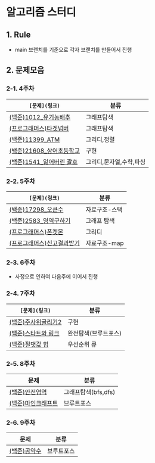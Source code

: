 # 알고리즘 스터디

## 1. Rule

- main 브랜치를 기준으로 각자 브랜치를 만들어서 진행

## 2. 문제모음

### 2-1. 4주차

|`[문제](링크)`|분류|
|--|--|
|[(백준)1012_유기농배추](https://www.acmicpc.net/problem/1012)|그래프탐색|
|[(프로그래머스)타겟넘버](https://programmers.co.kr/learn/courses/30/lessons/43165)|그래프탐색|
|[(백준)11399_ATM](https://www.acmicpc.net/problem/11399)|그리디,정렬|
|[(백준)21608_상어초등학교](https://www.acmicpc.net/problem/21608)|구현|
|[(백준)1541_잃어버린 괄호](https://www.acmicpc.net/problem/1541)|그리디,문자열,수학,파싱|

### 2-2. 5주차
| `[문제](링크)` |분류|
|--|--|
|[(백준)17298_오큰수](https://www.acmicpc.net/problem/17298)|자료구조-스택|
|[(백준)2583_영역구하기](https://www.acmicpc.net/problem/2583)|그래프 탐색|
|[(프로그래머스)폰켓몬](https://programmers.co.kr/learn/courses/30/lessons/1845)|그리디|
|[(프로그래머스)신고결과받기](https://programmers.co.kr/learn/courses/30/lessons/92334)|자료구조-map|

### 2-3. 6주차
- 사정으로 인하여 다음주에 이어서 진행

### 2-4. 7주차
| `[문제](링크)` |분류|
|--|--|
|[(백준)주사위굴리기2](https://www.acmicpc.net/problem/23288)|구현|
|[(백준)스타트와 링크](https://www.acmicpc.net/problem/14889)|완전탐색(브루트포스)|
|[(백준)절댓값 힙](https://www.acmicpc.net/problem/11286)|우선순위 큐|

### 2-5. 8주차
|문제|분류|
|--|--|
|[(백준)안전영역](https://www.acmicpc.net/problem/2468)|그래프탐색(bfs,dfs)|
|[(백준)마인크래프트](https://acmicpc.net/problem/18111)|브루트포스|

### 2-6. 9주차

|문제|분류|
|--|--|
|[(백준)공약수](https://www.acmicpc.net/problem/2436)|브루트포스|
